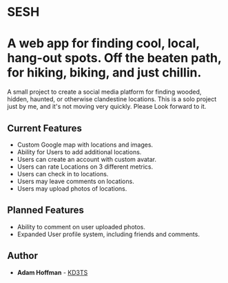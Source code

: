 # SESH
# A web app for finding cool, local, hang-out spots. Off the beaten path, for hiking, biking, and just chillin.

A small project to create a social media platform for finding wooded, hidden, haunted, or otherwise clandestine locations.
This is a solo project just by me, and it's not moving very quickly. Please Look forward to it.
## Current Features
* Custom Google map with locations and images.
* Ability for Users to add additional locations.
* Users can create an account with custom avatar.
* Users can rate Locations on 3 different metrics.
* Users can check in to locations.
* Users may leave comments on locations.
* Users may upload photos of locations.

## Planned Features
* Ability to comment on user uploaded photos.
* Expanded User profile system, including friends and comments.

## Author
* **Adam Hoffman** - [KD3TS](http://www.kd3ts.com)  
